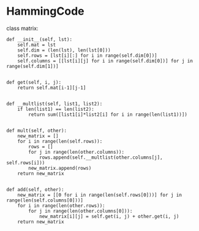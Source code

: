 # HammingCode
class matrix:
    
    def __init__(self, lst):
        self.mat = lst
        self.dim = (len(lst), len(lst[0]))
        self.rows = [lst[i][:] for i in range(self.dim[0])]
        self.columns = [[lst[i][j] for i in range(self.dim[0])] for j in range(self.dim[1])]
        

    def get(self, i, j):
        return self.mat[i-1][j-1]

    
    def __multlist(self, list1, list2):
        if len(list1) == len(list2):
            return sum([list1[i]*list2[i] for i in range(len(list1))])

        
    def mult(self, other):
        new_matrix = []
        for i in range(len(self.rows)):
            rows = []
            for j in range(len(other.columns)):
                rows.append(self.__multlist(other.columns[j], self.rows[i]))
            new_matrix.append(rows)
        return new_matrix
    

    def add(self, other):
        new_matrix = [[0 for i in range(len(self.rows[0]))] for j in range(len(self.columns[0]))]
        for i in range(len(other.rows)):
            for j in range(len(other.columns[0])):
                new_matrix[i][j] = self.get(i, j) + other.get(i, j)
        return new_matrix
        
        
  
